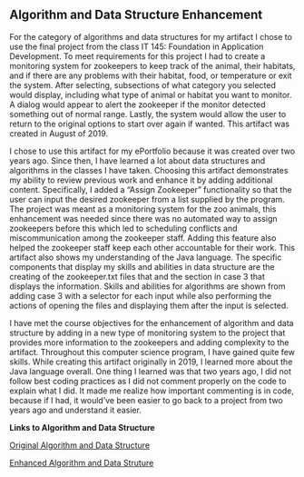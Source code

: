 ## Algorithm and Data Structure Enhancement

For the category of algorithms and data structures for my artifact I chose to use the final project from the class IT 145: Foundation in Application Development.  To meet requirements for this project I had to create a monitoring system for zookeepers to keep track of the animal, their habitats, and if there are any problems with their habitat, food, or temperature or exit the system.  After selecting, subsections of what category you selected would display, including what type of animal or habitat you want to monitor.  A dialog would appear to alert the zookeeper if the monitor detected something out of normal range. Lastly, the system would allow the user to return to the original options to start over again if wanted. This artifact was created in August of 2019.


I chose to use this artifact for my ePortfolio because it was created over two years ago. Since then, I have learned a lot about data structures and algorithms in the classes I have taken. Choosing this artifact demonstrates my ability to review previous work and enhance it by adding additional content. Specifically, I added a “Assign Zookeeper” functionality so that the user can input the desired zookeeper from a list supplied by the program. The project was meant as a monitoring system for the zoo animals, this enhancement was needed since there was no automated way to assign zookeepers before this which led to scheduling conflicts and miscommunication among the zookeeper staff. Adding this feature also helped the zookeeper staff keep each other accountable for their work.  This artifact also shows my understanding of the Java language. The specific components that display my skills and abilities in data structure are the creating of the zookeeper.txt files that and the section in case 3 that displays the information. Skills and abilities for algorithms are shown from adding case 3 with a selector for each input while also performing the actions of opening the files and displaying them after the input is selected.



I have met the course objectives for the enhancement of algorithm and data structure by adding in a new type of monitoring system to the project that provides more information to the zookeepers and adding complexity to the artifact.
Throughout this computer science program, I have gained quite few skills. While creating this artifact originally in 2019, I learned more about the Java language overall. One thing I learned was that two years ago, I did not follow best coding practices as I did not comment properly on the code to explain what I did.  It made me realize how important commenting is in code, because if I had, it would’ve been easier to go back to a project from two years ago and understand it easier.


**Links to Algorithm and Data Structure**

[Original Algorithm and Data Structure](https://github.com/katieescholten/KScapstone.github.io/blob/gh-pages/algorithm_and_data_structures/Original_Zookeeper.java)

[Enhanced Algorithm and Data Struture](https://github.com/katieescholten/KScapstone.github.io/blob/gh-pages/algorithm_and_data_structures/**Enhanced_Zookeeper.java)
